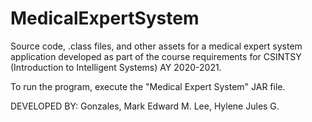 # MedicalExpertSystem
Source code, .class files, and other assets for a medical expert system application developed as part of the course requirements for CSINTSY (Introduction to Intelligent Systems) AY 2020-2021.

To run the program, execute the "Medical Expert System" JAR file.

DEVELOPED BY: 
Gonzales, Mark Edward M. 
Lee, Hylene Jules G.
